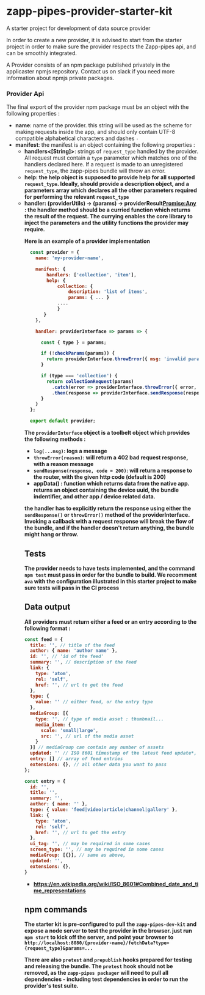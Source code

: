# zapp-pipes-provider-starter-kit
A starter project for development of data source provider

In order to create a new provider, it is advised to start from the starter project in order to make sure the provider respects the Zapp-pipes api, and can be smoothly integrated.

A Provider consists of an npm package published privately in the applicaster npmjs repository. Contact us on slack if you need more information about npmjs private packages.

### Provider Api

The final export of the provider npm package must be an object with the following properties : 

* **name<String>**: name of the provider. this string will be used as the scheme for making requests inside the app, and should only contain UTF-8 compatible alphabetical characters and dashes `-`
* **manifest**: the manifest is an object containing the following properties :
  * **handlers<[String]>**: strings of `request_type` handled by the provider. All request must contain a `type` parameter which matches one of the handlers declared here. If a request is made to an unregistered `request_type`, the zapp-pipes bundle will throw an error.
  * **help<Object>**: the help object is supposed to provide help for all supported `request_type`. Ideally, should provide a description object, and a parameters array which declares all the other parameters required for performing the relevant `request_type`
* **handler: (providerUtils) -> (params) -> providerResult<Promise:Any>** : the handler method should be a curried function which returns the result of the request. The currying enables the core library to inject the parameters and the utility functions the provider may require. 

Here is an example of a provider implementation
```javascript
  const provider = {
    name: 'my-provider-name',

    manifest: {
        handlers: ['collection', 'item'],
        help: { 
            collection: {
                description: 'list of items',
                params: { ... }
            ....
            }
       }
    },

    handler: providerInterface => params => {

      const { type } = params;

      if (!checkParams(params)) {
        return providerInterface.throwError({ msg: 'invalid params', params });
      }

      if (type === 'collection') {
        return collectionRequest(params)
          .catch(error => providerInterface.throwError({ error, params }))
          .then(response => providerInterface.sendResponse(response));
      }
    }
  };

  export default provider;
```

The `providerInterface` object is a toolbelt object which provides the following methods :
* `log(...msg)`: logs a message
* `throwError(reason)`: will return a 402 bad request response, with a reason message
* `sendResponse(response, code = 200)`: will return a response to the router, with the given http code (default is 200)
* appData() : function which returns data from the native app. returns an object containing the device uuid, the bundle indentifier, and other app / device related data.

the handler has to explicitly return the response using either the `sendResponse()` or `throwError()` method of the providerInterface. Invoking a callback with a request response will break the flow of the bundle, and if the handler doesn't return anything, the bundle might hang or throw.

## Tests

The provider needs to have tests implemented, and the command `npm test` must pass in order for the bundle to build.
We recomment `ava` with the configuration illustrated in this starter project to make sure tests will pass in the CI process

## Data output

All providers must return either a feed or an entry according to the following format : 
```javascript
const feed = {
  title: '', // title of the feed
  author: { name: 'author name' },
  id: '', // 'id of the feed'
  summary: '', // description of the feed
  link: {
    type: 'atom',
    rel: 'self',
    href: '', // url to get the feed
  },
  type: {
    value: '' // either feed, or the entry type
  },
  mediaGroup: [{
    type: '', // type of media asset : thumbnail...
    media_item: {
      scale: 'small|large',
      src: '', // url of the media asset
    }
  }] // mediaGroup can contain any number of assets
  updated: '' // ISO 8601 timestamp of the latest feed update*,
  entry: [] // array of feed entries
  extensions: {}, // all other data you want to pass
};

const entry = {
  id: '',
  title: '',
  summary: '',
  author: { name: '' },
  type: { value: 'feed|video|article|channel|gallery' },
  link: {
    type: 'atom',
    rel: 'self',
    href: '', // url to get the entry
  },
  ui_tag: '', // may be required in some cases
  screen_type: '', // may be required in some cases
  mediaGroup: [{}], // same as above,
  updated: '',
  extensions: {},
}
```

* https://en.wikipedia.org/wiki/ISO_8601#Combined_date_and_time_representations

## npm commands

The starter kit is pre-configured to pull the `zapp-pipes-dev-kit` and expose a node server to test the provider in the browser. just run `npm start` to kick off the server, and point your browser to `http://localhost:8080/{provider-name}/fetchData?type={request_type}&params=...`

There are also `pretest` and `prepublish` hooks prepared for testing and releasing the bundle. The `pretest` hook should not be removed, as the `zapp-pipes packager` will need to pull all dependencies - including test dependencies in order to run the provider's test suite.
